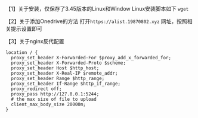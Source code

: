 【1】关于安装，仅保存了3.45版本的Linux和Window
Linux安装脚本如下
`wget `

【2】关于添加Onedrive的方法
打开`https://alist.19870802.xyz` 网址，按照相关提示设置即可

【3】关于nginx反代配置
```
location / {
  proxy_set_header X-Forwarded-For $proxy_add_x_forwarded_for;
  proxy_set_header X-Forwarded-Proto $scheme;
  proxy_set_header Host $http_host;
  proxy_set_header X-Real-IP $remote_addr;
  proxy_set_header Range $http_range;
  proxy_set_header If-Range $http_if_range;
  proxy_redirect off;
  proxy_pass http://127.0.0.1:5244;
  # the max size of file to upload
  client_max_body_size 20000m;
}
```
